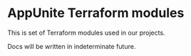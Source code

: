 # AppUnite Terraform modules

This is set of Terraform modules used in our projects.

Docs will be written in indeterminate future.
